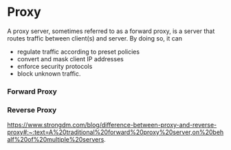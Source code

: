 # Proxy
A proxy server, sometimes referred to as a forward proxy, is a server that routes traffic between client(s) and server.
By doing so, it can 
  - regulate traffic according to preset policies
  - convert and mask client IP addresses
  - enforce security protocols
  - block unknown traffic.

### Forward Proxy

### Reverse Proxy

https://www.strongdm.com/blog/difference-between-proxy-and-reverse-proxy#:~:text=A%20traditional%20forward%20proxy%20server,on%20behalf%20of%20multiple%20servers.
